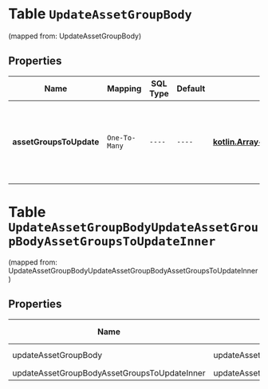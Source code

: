 
# Table `UpdateAssetGroupBody`
(mapped from: UpdateAssetGroupBody)

## Properties
Name | Mapping | SQL Type | Default | Type | Description | Notes
---- | ------- | -------- | ------- | ---- | ----------- | -----
**assetGroupsToUpdate** | `One-To-Many` | `----` | `----`  | [**kotlin.Array&lt;UpdateAssetGroupBodyAssetGroupsToUpdateInner&gt;**](UpdateAssetGroupBodyAssetGroupsToUpdateInner.md) | A list of asset groups and the data that will be used to update them. |  [optional]


# **Table `UpdateAssetGroupBodyUpdateAssetGroupBodyAssetGroupsToUpdateInner`**
(mapped from: UpdateAssetGroupBodyUpdateAssetGroupBodyAssetGroupsToUpdateInner)

## Properties
Name | Mapping | SQL Type | Default | Type | Description | Notes
---- | ------- | -------- | ------- | ---- | ----------- | -----
updateAssetGroupBody | updateAssetGroupBody | long | | kotlin.Long | Primary Key | *one*
updateAssetGroupBodyAssetGroupsToUpdateInner | updateAssetGroupBodyAssetGroupsToUpdateInner | long | | kotlin.Long | Foreign Key | *many*



